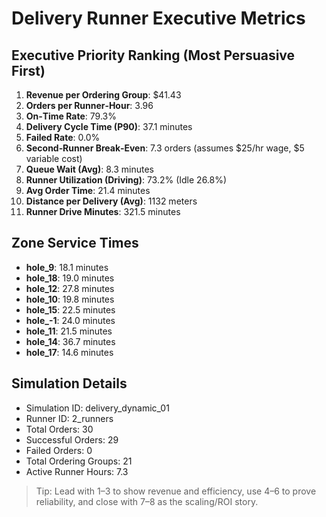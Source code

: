 # Delivery Runner Executive Metrics

## Executive Priority Ranking (Most Persuasive First)
1. **Revenue per Ordering Group**: $41.43
2. **Orders per Runner‑Hour**: 3.96
3. **On‑Time Rate**: 79.3%
4. **Delivery Cycle Time (P90)**: 37.1 minutes
5. **Failed Rate**: 0.0%
6. **Second‑Runner Break‑Even**: 7.3 orders (assumes $25/hr wage, $5 variable cost)
7. **Queue Wait (Avg)**: 8.3 minutes
8. **Runner Utilization (Driving)**: 73.2% (Idle 26.8%)
9. **Avg Order Time**: 21.4 minutes
10. **Distance per Delivery (Avg)**: 1132 meters
11. **Runner Drive Minutes**: 321.5 minutes

## Zone Service Times
- **hole_9**: 18.1 minutes
- **hole_18**: 19.0 minutes
- **hole_12**: 27.8 minutes
- **hole_10**: 19.8 minutes
- **hole_15**: 22.5 minutes
- **hole_-1**: 24.0 minutes
- **hole_11**: 21.5 minutes
- **hole_14**: 36.7 minutes
- **hole_17**: 14.6 minutes


## Simulation Details
- Simulation ID: delivery_dynamic_01
- Runner ID: 2_runners
- Total Orders: 30
- Successful Orders: 29
- Failed Orders: 0
- Total Ordering Groups: 21
- Active Runner Hours: 7.3

> Tip: Lead with 1–3 to show revenue and efficiency, use 4–6 to prove reliability, and close with 7–8 as the scaling/ROI story.
